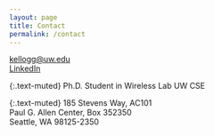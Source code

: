 ```yaml
---
layout: page
title: Contact
permalink: /contact
---
```


[kellogg@uw.edu]()  
[LinkedIn]()

{:.text-muted}
Ph.D. Student in Wireless Lab UW CSE

{:.text-muted}
185 Stevens Way, AC101  
Paul G. Allen Center, Box 352350  
Seattle, WA 98125-2350

